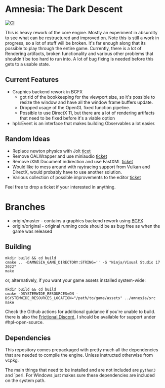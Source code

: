 # Amnesia: The Dark Descent
[![CI](https://github.com/pollend/AmnesiaTheDarkDescent/actions/workflows/build.yml/badge.svg?branch=master)](https://github.com/pollend/AmnesiaTheDarkDescent/actions/workflows/build.yml)

This is heavy rework of the core engine. Mostly an experiment in absurdity to see what can be restructured and improved on. Note this is still a work in progress, 
so a lot of stuff will be broken. It's far enough along that its possible to play through the entire game. 
Currently, there is a lot of Rendering artifacts, broken functionality and various other problems that shouldn't be too hard to run into. 
A lot of bug fixing is needed before this gets to a usable state.

## Current Features

- Graphics backend rework in BGFX
  - got rid of the bookkeeping for the viewport size, so it's possible to resize the window and have all the window frame buffers update. 
  - Dropped usage of the OpenGL fixed function pipeline.
  - Possible to use DirectX 11, but there are a lot of rendering artifacts that need to be fixed before it's a viable option
- hpl::Event is an interface that makes building Observables a lot easier. 

## Random Ideas

- Replace newton physics with Jolt [ticet](https://github.com/pollend/AmnesiaTheDarkDescent/issues/20)
- Remove OALWrapper and use miniaudio [ticket](https://github.com/pollend/AmnesiaTheDarkDescent/issues/13)
- Remove iXMLDocument indirection and use FastXML [ticket](https://github.com/pollend/AmnesiaTheDarkDescent/issues/25)
- Would like to mess around with raytracing support from Vulkan and DirectX, would probably have to use another solution. 
- Various collection of possible improvements to the editor [ticket](https://github.com/pollend/AmnesiaTheDarkDescent/issues/22)

Feel free to drop a ticket if your interested in anything. 

# Branches
- origin/master - contains a graphics backend rework using [BGFX](https://github.com/bkaradzic/bgfx)
- origin/original - original running code should be as bug free as when the game was released

## Building

~~~~
mkdir build && cd build
cmake .. -DAMNESIA_GAME_DIRECTORY:STRING='' -G "Ninja/Visual Studio 17 2022"
make
~~~~

or, alternatively, if you want your game assets installed system-wide:

~~~~
mkdir build && cd build
cmake -DSYSTEMWIDE_RESOURCES=ON -DSYSTEMWIDE_RESOURCES_LOCATION="/path/to/game/assets" ../amnesia/src
make
~~~~

Check the Github actions for additional guidance if you're unable to build. there is also the [Frictional Discord](https://discord.com/invite/frictionalgames), I should be available for support under #hpl-open-source.

## Dependencies

This repository comes prepackaged with pretty much all the dependencies that are needed to compile the engine. Unless instructed
otherwise from vcpkg.

The main things that need to be installed and are not included are `python3` and `perl. For Windows just makes sure these dependencies are included 
on the system path. 
